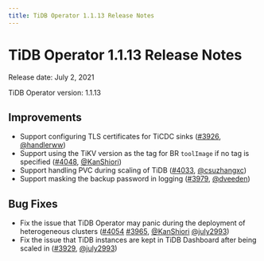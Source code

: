 ```yaml
---
title: TiDB Operator 1.1.13 Release Notes
---
```


# TiDB Operator 1.1.13 Release Notes

Release date: July 2, 2021

TiDB Operator version: 1.1.13

## Improvements

- Support configuring TLS certificates for TiCDC sinks ([#3926](https://github.com/pingcap/tidb-operator/pull/3926), [@handlerww](https://github.com/handlerww))
- Support using the TiKV version as the tag for BR `toolImage` if no tag is specified ([#4048](https://github.com/pingcap/tidb-operator/pull/4048), [@KanShiori](https://github.com/KanShiori))
- Support handling PVC during scaling of TiDB ([#4033](https://github.com/pingcap/tidb-operator/pull/4033), [@csuzhangxc](https://github.com/csuzhangxc))
- Support masking the backup password in logging ([#3979](https://github.com/pingcap/tidb-operator/pull/3979), [@dveeden](https://github.com/dveeden))

## Bug Fixes

- Fix the issue that TiDB Operator may panic during the deployment of heterogeneous clusters ([#4054](https://github.com/pingcap/tidb-operator/pull/4054) [#3965](https://github.com/pingcap/tidb-operator/pull/3965), [@KanShiori](https://github.com/KanShiori) [@july2993](https://github.com/july2993))
- Fix the issue that TiDB instances are kept in TiDB Dashboard after being scaled in ([#3929](https://github.com/pingcap/tidb-operator/pull/3929), [@july2993](https://github.com/july2993))
